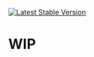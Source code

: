[![Latest Stable Version](https://poser.pugx.org/arrilot/bitrix-generators/v/stable.svg)](https://packagist.org/packages/arrilot/bitrix-generators/)

# WIP